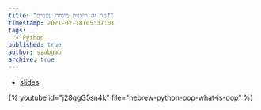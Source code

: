 ```yaml
---
title: "מה זה תיכנות מונחה עצמים?"
timestamp: 2021-07-18T05:37:01
tags:
  - Python
published: true
author: szabgab
archive: true
---
```



* [slides](https://code-maven.com/slides/python-programming/why-oop-in-python)

{% youtube id="j28qgG5sn4k" file="hebrew-python-oop-what-is-oop" %}

